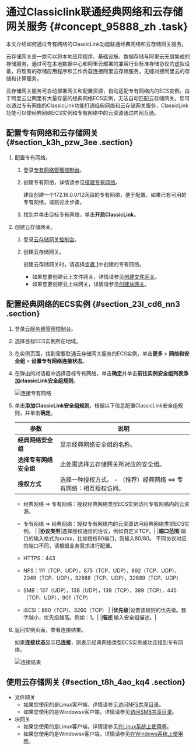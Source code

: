 # 通过Classiclink联通经典网络和云存储网关服务 {#concept_95888_zh .task}

本文介绍如何通过专有网络的ClassicLink功能联通经典网络和云存储网关服务。

云存储网关是一款可以将本地应用程序、基础设施、数据存储与阿里云无缝集成的存储服务。通过可在本地数据中心和阿里云部署的兼容行业标准存储协议的虚拟设备，将现有的存储应用程序和工作负载连接阿里云存储服务，无缝对接阿里云的存储和计算服务。

云存储网关服务可自动部署网关和配置资源，自动适配专有网络内的ECS实例。由于阿里云公网里有大量存量的经典网络ECS实例，无法自动匹配云存储网关。您可以通过专有网络的ClassicLink功能打通经典网络和云存储网关服务，ClassicLink功能可以使经典网络ECS实例和专有网络中的云资源通过内网互通。

## 配置专有网络和云存储网关 {#section_k3h_pzw_3ee .section}

1.  配置专有网络。 
    1.  登录[专有网络管理控制台](https://vpc.console.aliyun.com/)。
    2.  创建专有网络，详情请参见[搭建专有网络](搭建专有网络../../SP_22/DNVPC11885991/ZH-CN_TP_2434_V16.dita#task_1512598)。 

        建议创建一个172.16.0.0/12网段的专有网络，便于配置。如果已有可用的专有网络，请跳过此步骤。

    3.  找到并单击目标专有网络，单击**开启ClassicLink**。
2.  创建云存储网关。 
    1.  登录[云存储网关控制台](https://sgwnew.console.aliyun.com/)。
    2.  创建云存储网关。 

        创建云存储网关时，请选择[步骤 1](#step_2om_7uv_irr)中创建的专有网络。

        -   如果您要创建云上文件网关，详情请参见[创建文件网关](../../../../cn.zh-CN/云控制台用户指南/文件网关/管理文件网关.md#section_i9x_102_e8q)。
        -   如果您要创建云上块网关，详情请参见[创建块网关](../../../../cn.zh-CN/云控制台用户指南/块网关/管理块网关.md#section_0x3_5ab_h7w)。

## 配置经典网络的ECS实例 {#section_23l_cd6_nn3 .section}

1.  登录[云服务器管理控制台](https://ecs.console.aliyun.com/)。
2.  选择目标ECS实例所在地域。
3.  在实例页面，找到需要联通云存储网关服务的ECS实例，单击**更多** \> **网络和安全组** \> **设置专有网络连接状态**。
4.  在弹出的对话框中选择目标专有网络，单击**确定**并单击**前往实例安全组列表添加classicLink安全组规则**。 

    ![连接专有网络](http://static-aliyun-doc.oss-cn-hangzhou.aliyuncs.com/assets/img/1427598/156871387660799_zh-CN.png)

5.  单击**添加ClassicLink安全组规则**，根据以下信息配置ClassicLink安全组规则，并单击**确定**。 

    |参数|说明|
    |--|--|
    |**经典网络安全组**|显示经典网络安全组的名称。|
    |**选择专有网络安全组**|此处需选择云存储网关所对应的安全组。|
    |**授权方式**|选择一种授权方式。     -   （推荐）经典网络 <=\> 专有网络：相互授权访问。
    -   经典网络 =\> 专有网络：授权经典网络类型ECS实例访问专有网络内的云资源。
    -   专有网络 =\> 经典网络：授权专有网络内的云资源访问经典网络类型ECS实例。
 |
    |**协议类型**|选择授权通信的协议，例如自定义TCP。|
    |**端口范围**|端口的输入格式为xx/xx，比如授权80端口，则输入80/80。 不同协议对应的端口不同，请根据业务需求进行配置。

    -   HTTPS：443
    -   NFS：111（TCP、UDP），875（TCP、UDP），892（TCP、UDP），2049（TCP、UDP），32888（TCP、UDP），32889（TCP、UDP）
    -   SMB：137（UDP），138（UDP），139（TCP），389（TCP），445（TCP、UDP），901（TCP）
    -   iSCSI：860（TCP）、3260（TCP）
 |
    |**优先级**|设置该规则的优先级。数字越小，优先级越高。例如：1。|
    |**描述**|输入安全组描述。|

6.  返回实例页面，查看连接结果。 

    如果**连接状态**显示**已连接**，则表示经典网络类型ECS实例成功连接到专有网络。

    ![连接结果](http://static-aliyun-doc.oss-cn-hangzhou.aliyuncs.com/assets/img/1427598/156871387660810_zh-CN.png)


## 使用云存储网关 {#section_t8h_4ao_kq4 .section}

-   文件网关
    -   如果您使用的是Linux客户端，详情请参见[访问NFS共享目录](../../../../cn.zh-CN/云控制台用户指南/文件网关/访问共享目录/访问NFS共享目录.md#)。
    -   如果您使用的是Windowsx客户端，详情请参见[访问SMB共享目录](../../../../cn.zh-CN/云控制台用户指南/文件网关/访问共享目录/访问SMB共享目录.md#)。
-   块网关
    -   如果您使用的是Linux客户端，详情请参见[在Linux系统上使用卷](../../../../cn.zh-CN/云控制台用户指南/块网关/使用iSCSI卷/在Linux系统上使用卷.md#)。
    -   如果您使用的是Windowsx客户端，详情请参见[在Windows系统上使用卷](../../../../cn.zh-CN/云控制台用户指南/块网关/使用iSCSI卷/在Windows系统上使用卷.md#)。

